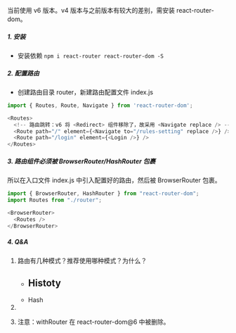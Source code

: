 当前使用 v6 版本。v4 版本与之前版本有较大的差别，需安装 react-router-dom。

##### 1. 安装

- 安装依赖 `npm i react-router react-router-dom -S`

##### 2. 配置路由

- 创建路由目录 router，新建路由配置文件 index.js

```javascript
import { Routes, Route, Navigate } from 'react-router-dom';

<Routes>
  <!-- 路由跳转：v6 将 <Redirect> 组件移除了，故采用 <Navigate replace /> -->
  <Route path="/" element={<Navigate to="/rules-setting" replace />} />
  <Route path="/login" element={<Login />} />
</Routes>
```

##### 3. 路由组件必须被 BrowserRouter/HashRouter 包裹

所以在入口文件 index.js 中引入配置好的路由，然后被 BrowserRouter 包裹。

```javascript
import { BrowserRouter, HashRouter } from "react-router-dom";
import Routes from "./router";

<BrowserRouter>
  <Routes />
</BrowserRouter>
```

##### 4. Q&A

1. 路由有几种模式？推荐使用哪种模式？为什么？
   - Histoty
     -
   - Hash
2.

3. 注意：withRouter 在 react-router-dom@6 中被删除。
